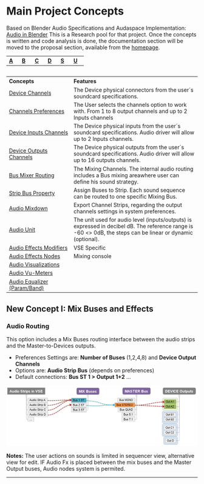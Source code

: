# Main Project Concepts

Based on Blender Audio Specifications and Audaspace Implementation: [Audio in Blender](blender-related-specs.md)
This is a Research pool for that project. Once the concepts is written and code analysis is done, the documentation section will be moved to the proposal section, available from the [homepage](https://github.com/KoreTeknology/Blender-3x-Audio-Research#development-strategy-and-gsoc-proposal
).



<table align="center">
<tr>
<th align="left", width="20"><a href="">A</a></th>
<th align="left", width="20"><a href="">B</a></th>
<th align="left", width="20"><a href="">C</a></th>
<th align="left", width="20"><a href="">D</a></th>
<th align="left", width="20"><a href="">S</a></th>
<th align="left", width="20"><a href="">U</a></th>
</tr>
<table>


<table>
<tr>
<th align="left", width="250">Concepts</th>
<th align="left", width="632">Features</th>
</tr>
<tr>
<td><a href="">Device Channels</a></td>
<td align="left">The Device physical connectors from the user´s soundcard specifications.</td>
</tr>
<tr>
<td><a href="">Channels Preferences</a></td>
<td align="left">The User selects the channels option to work with. From 1 to 8 output channels and up to 2 Inputs channels</td>
</tr>
<tr>
<td><a href="">Device Inputs Channels</a></td>
<td align="left">The Device physical inputs from the user´s soundcard specifications. Audio driver will allow up to 2 Inputs channels.</td>
</tr>
<tr>
<td><a href="">Device Outputs Channels</a></td>
<td align="left">The Device physical outputs from the user´s soundcard specifications. Audio driver will allow up to 16 outputs channels.</td>
</tr>
<tr>
<td><a href="">Bus Mixer Routing</a></td>
<td align="left">The Mixing Channels. The internal audio routing includes a Bus mixing areawhere user can define his sound strategy.</td>
</tr>
<tr>
<td><a href="">Strip Bus Property</a></td>
<td align="left">Assign Buses to Strip. Each sound sequence can be routed to one specific Mixing Bus.</td>
</tr>
<tr>
<td><a href="">Audio Mixdown</a></td>
<td align="left">Export Channel Strips, regarding the output channels settings in system preferences.</td>
</tr>
<tr>
<td><a href="">Audio Unit</a></td>
<td align="left">The unit used for audio level (inputs/outputs) is expressed in decibel dB. The reference range is -60 <> 0dB, the steps can be linear or dynamic (optional).</td>
</tr>
<tr>
<td><a href="">Audio Effects Modifiers</a></td>
<td align="left">VSE Specific</td>
</tr>
<tr>
<td><a href="">Audio Effects Nodes</a></td>
<td align="left">Mixing console</td>
</tr>
<tr>
<td><a href="">Audio Visualizations</a></td>
<td align="left"></td>
</tr>
<tr>
<td><a href="">Audio Vu-Meters</a></td>
<td align="left"></td>
</tr>
<tr>
<td><a href="">Audio Equalizer (Param/Band)</a></td>
<td align="left"></td>
</tr>
 
</table>

## New Concept I: Mix Buses and Effects


### Audio Routing
This option includes a Mix Buses routing interface between the audio strips and the Master-to-Devices outputs.
- Preferences Settings are: **Number of Buses** (1,2,4,8) and **Device Output Channels**
- Options are: **Audio Strip Bus** (depends on preferences)
- Default connections: **Bus ST 1 > Output 1+2** ...

![Mixbuses](https://github.com/KoreTeknology/Blender-3x-Audio-Research/blob/main/images/mixbuses_concept.jpg)

**Notes:** The user actions on sounds is limited in sequencer view, alternative view for edit.
IF Audio Fx is placed between the mix buses and the Master Output buses, 
  Audio nodes system is permited.



---


